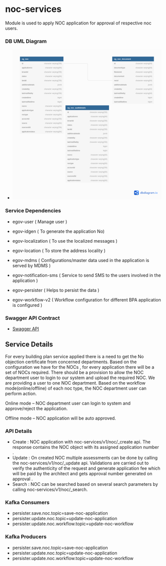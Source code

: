 
# noc-services

Module is used to apply NOC application for approval of respective noc users.


### DB UML Diagram

- ![DB UML](./images/noc-services.png)

### Service Dependencies

- egov-user  ( Manage user )

- egov-idgen ( To generate the application No)

- egov-localization ( To use the localized messages )

- egov-location ( To store the address locality )

- egov-mdms ( Configurations/master data used in the application is served by MDMS )

- egov-notification-sms ( Service to send SMS to the users involved in the application )

- egov-persister ( Helps to persist the data  )

- egov-workflow-v2 ( Workflow configuration for different BPA application is configured )

### Swagger API Contract

 - [Swagger API](https://github.com/egovernments/municipal-services/blob/Noc-Contract/docs/noc/noc-v-1.0.0.yaml)


## Service Details

For every building plan service applied there is a need to get the No objection certificate from concerned departments. Based on the  configuration we have for the NOCs , for every application there will be a set of NOCs required. There should be a provision to allow the NOC department user to login to our system and upload the required NOC. We are providing a user to one NOC department. Based on the workflow mode(online/offline) of each noc type, the NOC department user can perform action. 

Online mode – NOC department user can login to system and approve/reject the application.

Offline mode – NOC application will be auto approved.

### API Details
- Create : NOC application with noc-services/v1/noc/_create api.
The response contains the NOC object with its assigned application number .
- Update : On created NOC multiple assessments can be done by calling the noc-services/v1/noc/_update api. Validations are carried out to verify the authenticity of the request and generate application fee which will be paid by the architect and gets approval number generated on approval .
- Search : NOC can be searched based on several search parameters by calling noc-services/v1/noc/_search.

### Kafka Consumers
- persister.save.noc.topic=save-noc-application
- persister.update.noc.topic=update-noc-application
- persister.update.noc.workflow.topic=update-noc-workflow


### Kafka Producers
- persister.save.noc.topic=save-noc-application
- persister.update.noc.topic=update-noc-application
- persister.update.noc.workflow.topic=update-noc-workflow

